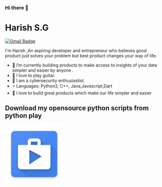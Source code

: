 ### Hi there 👋


# Harish S.G
[![Gmail Badge](https://img.shields.io/badge/-harishsg99@gmail.com-c14438?style=flat-square&logo=Gmail&logoColor=white&link=mailto:harishsg99@gmail.com)](mailto:harishsg99@gmail.com)

I'm Harish ,An aspiring developer and entrepreneur who believes good product just solves your problem but best product changes your way of life.

- 🔭 I’m currently building products to make access to insights of your data simpler and easier by anyone .
- 🌱 I  love to play guitar.
- 🌱 I am a cybersecurity enthusiastist.
- ⚡ Languages: Python3, C++, Java,Javascript,Dart 
- 🌱 I love to build great products which make our life simpler and easier
## Download my opensource python scripts from python play
[![Deploy](https://github.com/harishsg99/Scoop-Store/blob/master/192.png)](https://pythonplay.ml/)
